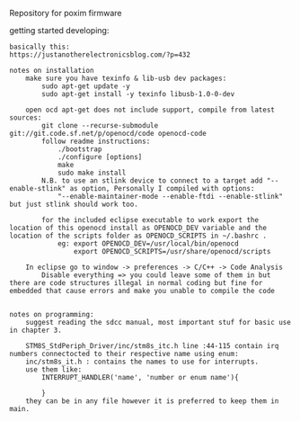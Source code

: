 Repository for poxim firmware



getting started developing:

	basically this:
	https://justanotherelectronicsblog.com/?p=432

	notes on installation
		make sure you have texinfo & lib-usb dev packages:
			sudo apt-get update -y
			sudo apt-get install -y texinfo libusb-1.0-0-dev

		open ocd apt-get does not include support, compile from latest sources:
			git clone --recurse-submodule git://git.code.sf.net/p/openocd/code openocd-code
			follow readme instructions:
				./bootstrap
				./configure [options]
				make
				sudo make install
			N.B. to use an stlink device to connect to a target add "--enable-stlink" as option, Personally I compiled with options:
				"--enable-maintainer-mode --enable-ftdi --enable-stlink"	but just stlink should work too.

			for the included eclipse executable to work export the location of this openocd install as OPENOCD_DEV variable and the location of the scripts folder as OPENOCD_SCRIPTS in ~/.bashrc . 
				eg: export OPENOCD_DEV=/usr/local/bin/openocd
					export OPENOCD_SCRIPTS=/usr/share/openocd/scripts

		In eclipse go to window -> preferences -> C/C++ -> Code Analysis
			Disable everything => you could leave some of them in but there are code structures illegal in normal coding but fine for embedded that cause errors and make you unable to compile the code


	notes on programming:
		suggest reading the sdcc manual, most important stuf for basic use in chapter 3.

		STM8S_StdPeriph_Driver/inc/stm8s_itc.h line :44-115 contain irq numbers connectocted to their respective name using enum:
		inc/stm8s_it.h : contains the names to use for interrupts.
		use them like:
			INTERRUPT_HANDLER('name', 'number or enum name'){

			}
		they can be in any file however it is preferred to keep them in main.
		